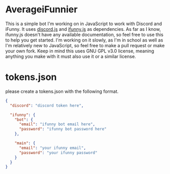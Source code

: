 # AverageiFunnier
This is a simple bot I'm working on in JavaScript to work with Discord and iFunny.
It uses [discord.js](https://github.com/discordjs/discord.js) and [ifunny.js](https://github.com/discordjs/discord.js) as dependencies.
As far as I know, ifunny.js doesn't have any available documentation, so feel free to use this to help you get started.
I'm working on it slowly, as I'm in school as well as I'm relatively new to JavaScript, so feel free to make a pull request or make your own fork.
Keep in mind this uses GNU GPL v3.0 license, meaning anything you make with it must also use it or a similar license.

# tokens.json
please create a tokens.json with the following format.
```json
{
  "discord": "discord token here",

  "ifunny": {
    "bot": {
      "email": "ifunny bot email here",
      "password": "ifunny bot password here"
    },

    "main": {
      "email": "your ifunny email",
      "password": "your ifunny password"
    }
  }
}
```
